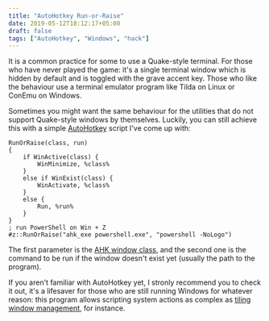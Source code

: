 ```yaml
---
title: "AutoHotkey Run-or-Raise"
date: 2019-05-12T18:12:17+05:00
draft: false
tags: ["AutoHotkey", "Windows", "hack"]
---
```


It is a common practice for some to use a Quake-style terminal. For those who
have never played the game: it's a single terminal window which is hidden by
default and is toggled with the grave accent key. Those who like the behaviour
use a terminal emulator program like Tilda on Linux or ConEmu on Windows.

Sometimes you might want the same behaviour for the utilities that do not
support Quake-style windows by themselves. Luckily, you can still achieve this
with a simple [AutoHotkey][AHK] script I've come up with:

    RunOrRaise(class, run)
    {
        if WinActive(class) {
            WinMinimize, %class%
        }
        else if WinExist(class) {
            WinActivate, %class%
        }
        else {
            Run, %run%
        }
    }
    ; run PowerShell on Win + Z
    #z::RunOrRaise("ahk_exe powershell.exe", "powershell -NoLogo")

The first parameter is the [AHK window class][AHKWinTitle], and the second one
is the command to be run if the window doesn't exist yet (usually the path to
the program).

If you aren't familiar with AutoHotkey yet, I stronly recommend you to check it
out, it's a lifesaver for those who are still running Windows for whatever
reason: this program allows scripting system actions as complex as
[tiling window management][bug.n], for instance.

[AHK]: https://autohotkey.com "a brilliant program for system automation"
[AHKWinTitle]: https://autohotkey.com/docs/misc/WinTitle.htm "AutoHotkey WinTitle docs"
[bug.n]: https://github.com/fuhsjr00/bug.n "bug.n, a tiling WM for Windows"
